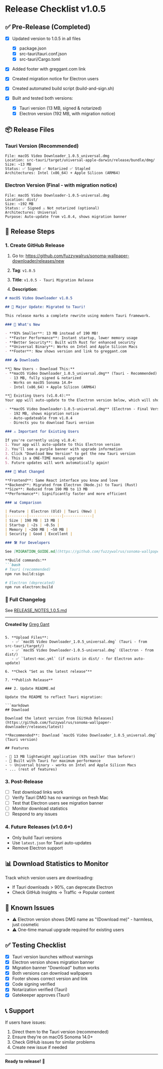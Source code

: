 # Release Checklist v1.0.5

## ✅ Pre-Release (Completed)

- [x] Updated version to 1.0.5 in all files
  - [x] package.json
  - [x] src-tauri/tauri.conf.json
  - [x] src-tauri/Cargo.toml

- [x] Added footer with greggant.com link

- [x] Created migration notice for Electron users

- [x] Created automated build script (build-and-sign.sh)

- [x] Built and tested both versions:
  - [x] Tauri version (13 MB, signed & notarized)
  - [x] Electron version (192 MB, with migration notice)

## 📦 Release Files

### Tauri Version (Recommended)
```
File: macOS Video Downloader_1.0.5_universal.dmg
Location: src-tauri/target/universal-apple-darwin/release/bundle/dmg/
Size: ~13 MB
Status: ✅ Signed ✅ Notarized ✅ Stapled
Architectures: Intel (x86_64) + Apple Silicon (ARM64)
```

### Electron Version (Final - with migration notice)
```
File: macOS Video Downloader-1.0.5-universal.dmg
Location: dist/
Size: ~192 MB
Status: ✅ Signed ⚠️ Not notarized (optional)
Architectures: Universal
Purpose: Auto-update from v1.0.4, shows migration banner
```

## 🚀 Release Steps

### 1. Create GitHub Release

1. Go to: https://github.com/fuzzywalrus/sonoma-wallpaper-downloader/releases/new

2. **Tag**: `v1.0.5`

3. **Title**: `v1.0.5 - Tauri Migration Release`

4. **Description**:
```markdown
# macOS Video Downloader v1.0.5

## 🎉 Major Update: Migrated to Tauri!

This release marks a complete rewrite using modern Tauri framework.

### 🌟 What's New

- **93% Smaller**: 13 MB instead of 190 MB!
- **Faster Performance**: Instant startup, lower memory usage
- **Better Security**: Built with Rust for enhanced security
- **Universal Binary**: Works on Intel and Apple Silicon Macs
- **Footer**: Now shows version and link to greggant.com

### 📥 Downloads

**🔹 New Users - Download This:**
- **macOS Video Downloader_1.0.5_universal.dmg** (Tauri - Recommended)
  - 13 MB, fully signed & notarized
  - Works on macOS Sonoma 14.0+
  - Intel (x86_64) + Apple Silicon (ARM64)

**🔹 Existing Users (v1.0.4):**
Your app will auto-update to the Electron version below, which will show you how to upgrade to Tauri.

- **macOS Video Downloader-1.0.5-universal.dmg** (Electron - Final Version)
  - 192 MB, shows migration notice
  - Auto-updateable from v1.0.4
  - Directs you to download Tauri version

### ⚠️ Important for Existing Users

If you're currently using v1.0.4:
1. Your app will auto-update to this Electron version
2. You'll see a purple banner with upgrade information
3. Click "Download New Version" to get the new Tauri version
4. This is a ONE-TIME manual upgrade
5. Future updates will work automatically again!

### 🔄 What Changed

**Frontend**: Same React interface you know and love
**Backend**: Migrated from Electron (Node.js) to Tauri (Rust)
**Size**: Reduced from 190 MB to 13 MB
**Performance**: Significantly faster and more efficient

### 📊 Comparison

| Feature | Electron (Old) | Tauri (New) |
|---------|---------------|-------------|
| Size | 190 MB | 13 MB |
| Startup | ~2s | ~0.5s |
| Memory | ~200 MB | ~50 MB |
| Security | Good | Excellent |

### 🛠️ For Developers

See [MIGRATION_GUIDE.md](https://github.com/fuzzywalrus/sonoma-wallpaper-downloader/blob/main/MIGRATION_GUIDE.md) for details on the migration strategy.

**Build commands:**
```bash
# Tauri (recommended)
npm run build:sign

# Electron (deprecated)
npm run electron:build
```

### 📝 Full Changelog

See [RELEASE_NOTES_1.0.5.md](https://github.com/fuzzywalrus/sonoma-wallpaper-downloader/blob/main/RELEASE_NOTES_1.0.5.md)

---

**Created by** [Greg Gant](https://greggant.com)
```

5. **Upload Files**:
   - ✅ `macOS Video Downloader_1.0.5_universal.dmg` (Tauri - from src-tauri/target/)
   - ✅ `macOS Video Downloader-1.0.5-universal.dmg` (Electron - from dist/)
   - ✅ `latest-mac.yml` (if exists in dist/ - for Electron auto-update)

6. **Check "Set as the latest release"**

7. **Publish Release**

### 2. Update README.md

Update the README to reflect Tauri migration:

```markdown
## Download

Download the latest version from [GitHub Releases](https://github.com/fuzzywalrus/sonoma-wallpaper-downloader/releases/latest)

**Recommended**: Download `macOS Video Downloader_1.0.5_universal.dmg` (Tauri version)

## Features

- 🎯 13 MB lightweight application (93% smaller than before!)
- 🚀 Built with Tauri for maximum performance
- ✨ Universal binary - works on Intel and Apple Silicon Macs
- ... (rest of features)
```

### 3. Post-Release

- [ ] Test download links work
- [ ] Verify Tauri DMG has no warnings on fresh Mac
- [ ] Test that Electron users see migration banner
- [ ] Monitor download statistics
- [ ] Respond to any issues

### 4. Future Releases (v1.0.6+)

- Only build Tauri versions
- Use `latest.json` for Tauri auto-updates
- Remove Electron support

## 📊 Download Statistics to Monitor

Track which version users are downloading:
- If Tauri downloads > 90%, can deprecate Electron
- Check GitHub Insights → Traffic → Popular content

## 🐛 Known Issues

- ⚠️ Electron version shows DMG name as "(Download me)" - harmless, just cosmetic
- ⚠️ One-time manual upgrade required for existing users

## ✅ Testing Checklist

- [x] Tauri version launches without warnings
- [x] Electron version shows migration banner
- [x] Migration banner "Download" button works
- [x] Both versions can download wallpapers
- [x] Footer shows correct version and link
- [x] Code signing verified
- [x] Notarization verified (Tauri)
- [x] Gatekeeper approves (Tauri)

## 📞 Support

If users have issues:
1. Direct them to the Tauri version (recommended)
2. Ensure they're on macOS Sonoma 14.0+
3. Check GitHub issues for similar problems
4. Create new issue if needed

---

**Ready to release!** 🚀
